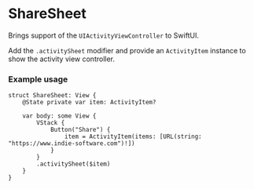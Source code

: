 # ShareSheet

Brings support of the `UIActivityViewController` to SwiftUI.

Add the `.activitySheet` modifier and provide an `ActivityItem` instance to show the activity view controller.

### Example usage

```
struct ShareSheet: View {
    @State private var item: ActivityItem?
    
    var body: some View {
        VStack {
            Button("Share") {
                item = ActivityItem(items: [URL(string: "https://www.indie-software.com")!])
            }
        }
        .activitySheet($item)
    }
}

```


